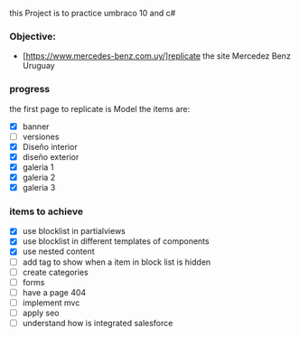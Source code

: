 this Project is to practice umbraco 10 and c# 
### Objective:
- [https://www.mercedes-benz.com.uy/]replicate the site Mercedez Benz Uruguay 

### progress
the first page to replicate is Model 
the items are: 
- [x]  banner
- [ ]  versiones
- [x]  Diseño interior
- [x]  diseño exterior
- [x]  galeria 1
- [x]  galeria 2
- [x]  galeria 3

### items to achieve 
- [x]  use blocklist in partialviews
- [x]  use blocklist in different templates of components 
- [x]  use nested content
- [ ]  add tag to show when a item in block list is hidden 
- [ ]  create categories 
- [ ]  forms 
- [ ]  have a page 404
- [ ]  implement mvc
- [ ]  apply seo
- [ ]  understand how is integrated salesforce 